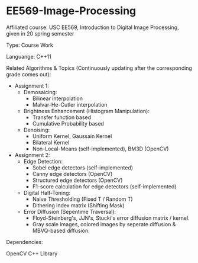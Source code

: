 # EE569-Image-Processing
Affiliated course: USC EE569, Introduction to Digital Image Processing, given in 20 spring semester

Type: Course Work

Languange: C++11

Related Algorithms & Topics (Continuously updating after the corresponding grade comes out):
  - Assignment 1:
    - Demosaicing:
      - Bilinear interpolation
      - Malvar-He-Cutler interpolation
    - Brightness Enhancement (Histogram Manipulation):
      - Transfer function based
      - Cumulative Probability based
    - Denoising:
      - Uniform Kernel, Gaussain Kernel
      - Bilateral Kernel
      - Non-Local-Means (self-implemented), BM3D (OpenCV)
  - Assignment 2:
    - Edge Detection:
      - Sobel edge detectors (self-implemented)
      - Canny edge detectors (OpenCV)
      - Structured edge detectors (OpenCV)
      - F1-score calculation for edge detectors (self-implemented)
    - Digital Half-Toning:
      - Naive Thresholding (Fixed T / Random T)
      - Dithering index matrix (Shifting Mask)
    - Error Diffusion (Sepentime Traversal):
      - Floyd-Steinberg's, JJN's, Stucki's error diffusion matrix / kernel.
      - Gray scale images, colored images by seperate diffusion & MBVQ-based diffusion.


Dependencies:

  OpenCV C++ Library
